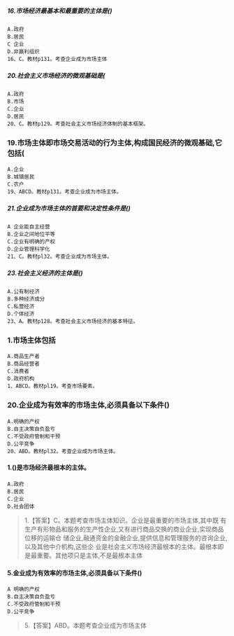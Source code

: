 ##### 16.市场经济最基本和最重要的主体是()
    A.政府
    B.居民
    C 企业
    D.非羸利组织
    16、C。教材p131。考查企业成为市场主体
        
##### 20.社会主义市场经济的微观基础是(
    A.政府
    B.市场
    C.企业
    D.居民
    20、C。教材p129。考查社会主义市场经济体制的基本框架。

### 19.市场主体即市场交易活动的行为主体,构成国民经济的微观基础,它包括(
    A.企业
    B.城镇居民
    C.农户
    19、ABCD。教材p131。考查企业成为市场主体。

##### 21.企业成为市场主体的首要和决定性条件是()
    A 企业能自主经营
    B.企业之间地位平等
    C.企业有明确的产权
    D.企业管理科学化
    21、C。教材pl32。考查企业成为市场主体。

##### 23.社会主义经济的主体是()
    A.公有制经济
    B.多种经济成分
    C.私营经济
    D.个体经济
    23、A。教材p128。考查社会主义市场经济的基本特征。

### 1.市场主体包括
    A.商品生产者
    B.商品经营者
    C.消费者
    D.政府机构
    1、ABCD。教材pl19。考查市场要素。

### 20.企业成为有效率的市场主体,必须具备以下条件()
    A.明确的产权
    B.自主决策自负盈亏
    C.不受政府管制和干预
    D.公平竞争
    20、ABD。教材pl32。考查企业成为市场主体。    

#### 1.()是市场经济最根本的主体。
    A.政府
    B.居民
    C.企业
    D.社会团体
>   1.【答案】C。本题考查市场主体知识。企业是最重要的市场主体,其中既
    有生产有形物品和服务的生产性企业,又有进行商品交换的商业企业,实现商品位移的运输仓
    储企业,融通资金的金融企业,提供信息和管理服务的咨询企业,以及其他中介机构,这些企
    业是社会主义市场经济最根本的主体。最根本即是最重要。其他项只是主体,不是最根本主体       

#### 5.金业成为有效率的市场主体,必须具备以下条件()
    A 明确的产权
    B.自主决策自负盈亏
    C.不受政府管制和干预
    D.公平竞争
>   5.【答案】ABD。本题考查企业成为市场主体    
















     